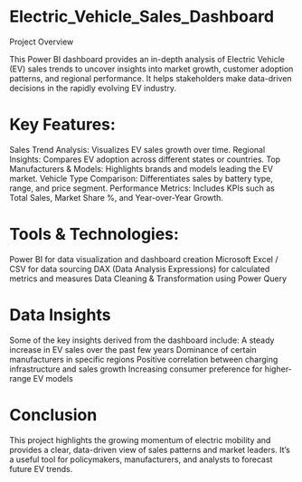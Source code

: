# Electric_Vehicle_Sales_Dashboard
Project Overview

This Power BI dashboard provides an in-depth analysis of Electric Vehicle (EV) sales trends to uncover insights into market growth, customer adoption patterns, and regional performance. It helps stakeholders make data-driven decisions in the rapidly evolving EV industry.

# Key Features:

Sales Trend Analysis: Visualizes EV sales growth over time.
Regional Insights: Compares EV adoption across different states or countries.
Top Manufacturers & Models: Highlights brands and models leading the EV market.
Vehicle Type Comparison: Differentiates sales by battery type, range, and price segment.
Performance Metrics: Includes KPIs such as Total Sales, Market Share %, and Year-over-Year Growth.

# Tools & Technologies:

Power BI for data visualization and dashboard creation
Microsoft Excel / CSV for data sourcing
DAX (Data Analysis Expressions) for calculated metrics and measures
Data Cleaning & Transformation using Power Query

# Data Insights

Some of the key insights derived from the dashboard include:
A steady increase in EV sales over the past few years
Dominance of certain manufacturers in specific regions
Positive correlation between charging infrastructure and sales growth
Increasing consumer preference for higher-range EV models

# Conclusion

This project highlights the growing momentum of electric mobility and provides a clear, data-driven view of sales patterns and market leaders. It’s a useful tool for policymakers, manufacturers, and analysts to forecast future EV trends.
